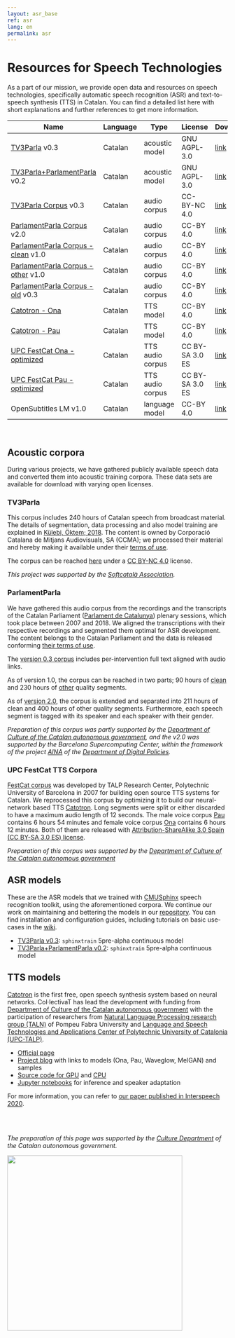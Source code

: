 ```yaml
---
layout: asr_base
ref: asr
lang: en
permalink: asr
---
```

<style>
table {
    width:100%;
}
</style>

# Resources for Speech Technologies

As a part of our mission, we provide open data and resources on speech technologies, specifically automatic speech recognition (ASR) and text-to-speech synthesis (TTS) in Catalan. You can find a detailed list here with short explanations and further references to get more information. 
  
| Name                                    | Language | Type           | License       | Download     |
|---------------------------------------  | -------- | -----------    | --------      | ------------ |
| [TV3Parla][2]                      v0.3 | Catalan  | acoustic model | GNU AGPL-3.0  | [link][M0.3] |
| [TV3Parla+ParlamentParla][2]       v0.2 | Catalan  | acoustic model | GNU AGPL-3.0  | [link][M0.4] |
| [TV3Parla Corpus][4]               v0.3 | Catalan  | audio corpus   | CC-BY-NC 4.0  | [link][Ctv3] |
| [ParlamentParla Corpus][3]         v2.0 | Catalan  | audio corpus   |  CC-BY 4.0    | [link][Cp2.0]|
| [ParlamentParla Corpus - clean][3] v1.0 | Catalan  | audio corpus   |  CC-BY 4.0    | [link][CpC]  |
| [ParlamentParla Corpus - other][3] v1.0 | Catalan  | audio corpus   |  CC-BY 4.0    | [link][CpO]  |
| [ParlamentParla Corpus - old][3]   v0.3 | Catalan  | audio corpus   |  CC-BY 4.0    | [link][Cp0.3]|
| [Catotron - Ona][6]                     | Catalan  | TTS model      | CC-BY 4.0     | [link][TTSOnaModel] |
| [Catotron - Pau][6]                     | Catalan  | TTS model      | CC-BY 4.0     | [link][TTSPauModel] |
| [UPC FestCat Ona - optimized][5]        | Catalan  | TTS audio corpus |  CC BY-SA 3.0 ES   | [link][TTSOna]|
| [UPC FestCat Pau - optimized][5]        | Catalan  | TTS audio corpus |  CC BY-SA 3.0 ES   | [link][TTSPau]|
| OpenSubtitles LM                   v1.0 | Catalan  | language model |  CC-BY 4.0    | [link][LMos] |
 
<br/>

## Acoustic corpora

During various projects, we have gathered publicly available speech data and converted them into acoustic training corpora. These data sets are available for download with varying open licenses.

### TV3Parla

This corpus includes 240 hours of Catalan speech from broadcast material. The details of segmentation, data processing and also model training are explained in [Külebi, Öktem; 2018](https://www.isca-speech.org/archive/iberspeech_2018/kulebi18_iberspeech.html). The content is owned by Corporació Catalana de Mitjans Audiovisuals, SA (CCMA); we processed their material and hereby making it available under their [terms of use](http://www.ccma.cat/avis-legal/condicions-utilitzacio-del-portal/).

The corpus can be reached [here][Ctv3] under a [CC BY-NC 4.0][ccbync] license.  

*This project was supported by the [Softcatalà Association](https://www.softcatala.org/).*

### ParlamentParla

We have gathered this audio corpus from the recordings and the transcripts of the Catalan Parliament ([Parlament de Catalunya](https://www.parlament.cat/)) plenary sessions, which took place between 2007 and 2018. We aligned the transcriptions with their respective recordings and segmented them optimal for ASR development. The content belongs to the Catalan Parliament and the data is released conforming [their terms of use](https://www.parlament.cat/pcat/serveis-parlament/avis-legal/).

The [version 0.3 corpus][Cp0.3] includes per-intervention full text aligned with audio links.

As of version 1.0, the corpus can be reached in two parts; 90 hours of [clean][CpC] and 230 hours of [other][CpO] quality segments. 

As of [version 2.0][Cp2.0], the corpus is extended and separated into 211 hours of clean and 400 hours of other quality segments. Furthermore, each speech segment is tagged with its speaker and each speaker with their gender.

*Preparation of this corpus was partly supported by the [Department of Culture of the Catalan autonomous government](http://cultura.gencat.cat/), and the v2.0 was supported by the Barcelona Supercomputing Center, within the framework of the project [AINA](http://aina.gencat.cat/) of the [Department of Digital Policies](https://politiquesdigitals.gencat.cat/).*

### UPC FestCat TTS Corpora

[FestCat corpus](http://festcat.talp.cat/en/) was developed by TALP Research Center, Polytechnic University of Barcelona in 2007 for building open source TTS systems for Catalan. We reprocessed this corpus by optimizing it to build our neural-network based TTS [Catotron][catotron]. Long segments were split or either discarded to have a maximum audio length of 12 seconds. The male voice corpus [Pau][TTSPau] contains 6 hours 54 minutes and female voice corpus [Ona][TTSOna] contains 6 hours 12 minutes. Both of them are released with [Attribution-ShareAlike 3.0 Spain (CC BY-SA 3.0 ES) license][ccsaes]. 

*Preparation of this corpus was supported by the [Department of Culture of the Catalan autonomous government](http://cultura.gencat.cat/)*

## ASR models

These are the ASR models that we trained with [CMUSphinx](https://cmusphinx.github.io/) speech recognition toolkit, using the aforementioned corpora. We continue our work on maintaining and bettering the models in our [repository](https://github.com/collectivat/cmusphinx-models). You can find installation and configuration guides, including tutorials on basic use-cases in the [wiki][wiki].

* [TV3Parla v0.3][M0.3]: `sphinxtrain` 5pre-alpha continuous model
* [TV3Parla+ParlamentParla v0.2][M0.4]: `sphinxtrain` 5pre-alpha continuous model

## TTS models

[Catotron][catotron] is the first free, open speech synthesis system based on neural networks. Col·lectivaT has lead the development with funding from [Department of Culture of the Catalan autonomous government](http://cultura.gencat.cat/) with the participation of researchers from [Natural Language Processing research group (TALN)][taln] of Pompeu Fabra University and [Language and Speech Technologies and Applications Center of Polytechnic University of Catalonia (UPC-TALP)][talp].

- [Official page][catotron]
- [Project blog](/blog/2019-12-05-speech-synthesis-dl/) with links to models (Ona, Pau, Waveglow, MelGAN) and samples
- [Source code for GPU](http://github.com/CollectivaT-dev/catotron) and [CPU](http://github.com/CollectivaT-dev/catotron-cpu)
- [Jupyter notebooks](http://github.com/CollectivaT-dev/TallersParla) for inference and speaker adaptation

For more information, you can refer to [our paper published in Interspeech 2020][interspeech2020].

  <br/>  
  <br/> 

*The preparation of this page was supported by the [Culture Department](http://cultura.gencat.cat/) of the Catalan autonomous government.*

<img src="/img/logo_generalitat.png" width="400"/>

[wiki]: https://github.com/collectivat/cmusphinx-models/wiki
[catotron]: http://catotron.cat/
[interspeech2020]: https://www.isca-speech.org/archive/interspeech_2020/kulebi20_interspeech.html
[taln]: https://www.upf.edu/web/taln
[talp]: https://www.talp.upc.edu/
[ccby]: https://creativecommons.org/licenses/by/4.0/
[ccbync]: https://creativecommons.org/licenses/by-nc/4.0/
[ccsaes]: https://creativecommons.org/licenses/by-sa/3.0/
[gapgl]: https://www.gnu.org/licenses/agpl-3.0.html
[Ctv3]: http://collectivat.cat/share/tv3_0.3.tar.gz
[CpC]: http://collectivat.cat/share/parlament_v1.0_clean.tar.gz
[CpO]: http://collectivat.cat/share/parlament_v1.0_other.tar.gz
[Cp0.3]: http://collectivat.cat/share/parlament_0.2.tar.gz
[Cp2.0]: https://zenodo.org/record/5541827
[M0.3]: http://collectivat.cat/share/ca-es-models-v0.3.0.zip
[M0.4]: http://collectivat.cat/share/ca-es-models-v0.4.0.zip
[LMos]: http://collectivat.cat/share/lm_ca_collectivat.zip
[TTSOna]: http://collectivat.cat/share/upc_ona_data.tar.gz
[TTSPau]: http://collectivat.cat/share/upc_pau_data.tar.gz
[TTSOnaModel]: http://collectivat.cat/share/upc_ona_tacotron2.pt
[TTSPauModel]: http://collectivat.cat/share/upc_pau_tacotron2.pt
[1]: #acoustic-corpora
[2]: #asr-models
[3]: #parlamentparla
[4]: #tv3parla
[5]: #upc-festcat-tts-corpora
[6]: #tts-models

